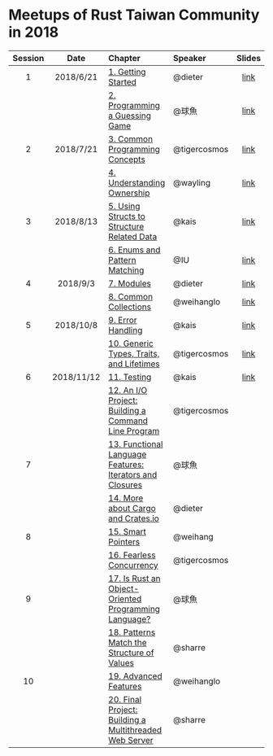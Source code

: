 # Meetups of Rust Taiwan Community in 2018

| Session | Date | Chapter | Speaker | Slides |
|:-------:|:----:|:------- |:------- |:------:|
| 1 | 2018/6/21 | [1. Getting Started](https://doc.rust-lang.org/book/second-edition/ch01-00-getting-started.html) | @dieter | [link](https://dieterplex.gitlab.io/rust-studygroup/intro&ch1.html)|
|   |           | [2. Programming a Guessing Game](https://doc.rust-lang.org/book/second-edition/ch02-00-guessing-game-tutorial.html) | @球魚 | [link](https://slides.com/lili668668/rust-ch2/#/)|
| 2 | 2018/7/21 | [3. Common Programming Concepts](https://doc.rust-lang.org/book/second-edition/ch03-00-common-programming-concepts.htmll) | @tigercosmos | [link](./slides/CH3.pdf)|
|   |           | [4. Understanding Ownership](https://doc.rust-lang.org/book/second-edition/ch04-00-understanding-ownership.html) | @wayling | [link](https://docs.google.com/presentation/d/1UHW8qxp3nSfNQunpE9tVwJ6yxh7Y3ghNNmttedY1Skw/edit)|
| 3 | 2018/8/13 | [5. Using Structs to Structure Related Data](https://doc.rust-lang.org/book/second-edition/ch05-00-structs.html) | @kais | [link](https://hackmd.io/p/Skw4Xk_bQ#)|
|   |           | [6. Enums and Pattern Matching](https://doc.rust-lang.org/book/second-edition/ch06-00-enums.html) | @IU | [link](https://drive.google.com/drive/folders/1s4iX4XXh_pFBvHpR6w2KXHq5uz04NgeO?usp=sharing)|
| 4 | 2018/9/3 | [7. Modules](https://doc.rust-lang.org/book/second-edition/ch07-00-modules.html) | @dieter | [link](https://dieterplex.gitlab.io/rust-studygroup/ch7.html)|
|   |          | [8. Common Collections](https://doc.rust-lang.org/book/second-edition/ch08-00-common-collections.html) | @weihanglo | [link](https://weihanglo.tw/slides/rust-collections)|
| 5 | 2018/10/8 | [9. Error Handling](https://doc.rust-lang.org/book/second-edition/ch09-00-error-handling.html) | @kais | [link](https://hackmd.io/p/B1lPZJ4Pqm#/) |
|   |          | [10. Generic Types, Traits, and Lifetimes](https://doc.rust-lang.org/book/second-edition/ch10-00-generics.html) | @tigercosmos | [link](https://hackmd.io/p/Hk9fOfvqm#/) |
| 6 | 2018/11/12 | [11. Testing](https://doc.rust-lang.org/book/second-edition/ch11-00-testing.html) | @kais | [link](https://hackmd.io/p/B186LUraX#/)|
|   |          | [12. An I/O Project: Building a Command Line Program](https://doc.rust-lang.org/book/second-edition/ch12-00-an-io-project.html) | @tigercosmos ||
| 7 |          | [13. Functional Language Features: Iterators and Closures](https://doc.rust-lang.org/book/second-edition/ch13-00-functional-features.html) | @球魚 ||
|   |          | [14. More about Cargo and Crates.io](https://doc.rust-lang.org/book/second-edition/ch14-00-more-about-cargo.html) | @dieter ||
| 8 |          | [15. Smart Pointers](https://doc.rust-lang.org/book/second-edition/ch15-00-smart-pointers.html) | @weihang ||
|   |          | [16. Fearless Concurrency](https://doc.rust-lang.org/book/second-edition/ch16-00-concurrency.html) | @tigercosmos ||
| 9 |          | [17. Is Rust an Object-Oriented Programming Language?](https://doc.rust-lang.org/book/second-edition/ch17-00-oop.html) | @球魚 ||
|   |          | [18. Patterns Match the Structure of Values](https://doc.rust-lang.org/book/second-edition/ch18-00-patterns.html) | @sharre ||
| 10 |          | [19. Advanced Features](https://doc.rust-lang.org/book/second-edition/ch19-00-advanced-features.html) | @weihanglo ||
|    |          | [20. Final Project: Building a Multithreaded Web Server](https://doc.rust-lang.org/book/second-edition/ch20-00-final-project-a-web-server.html) | @sharre ||
